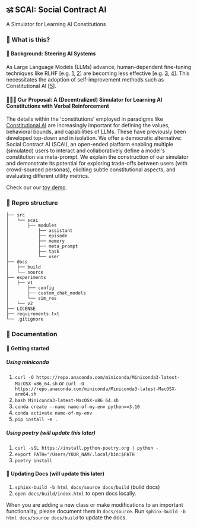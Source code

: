 ##  🕉️ SCAI: Social Contract AI

A Simulator for Learning AI Constitutions

### 🧐 What is this?


#### 🔀 Background: Steering AI Systems
As Large Language Models (LLMs) advance, human-dependent fine-tuning techniques like RLHF [e.g. [1](https://proceedings.neurips.cc/paper_files/paper/2017/file/d5e2c0adad503c91f91df240d0cd4e49-Paper.pdf), [2](https://proceedings.neurips.cc/paper_files/paper/2022/file/b1efde53be364a73914f58805a001731-Paper-Conference.pdf)] are becoming less effective [e.g. [3](https://arxiv.org/pdf/1606.06565.pdf), [4](https://arxiv.org/pdf/2304.00612.pdf)]. This necessitates the adoption of self-improvement methods such as Constitutional AI [[5](https://arxiv.org/pdf/2212.08073.pdf)].


#### 🧘🏾‍♀️ Our Proposal: A (Decentralized) Simulator for Learning AI Constitutions with Verbal Reinforcement
The details within the 'constitutions' employed in paradigms like [Constitutional AI](https://www.anthropic.com/index/claudes-constitution) are increasingly important for defining the values, behavioral bounds, and capabilities of LLMs. These have previously been developed top-down and in isolation. We offer a democratic alternative: Social Contract AI (SCAI), an open-ended platform enabling multiple (simulated) users to interact and collaboratively define a model's constitution via meta-prompt. We explain the construction of our simulator and demonstrate its potential for exploring trade-offs between users (with crowd-sourced personas), eliciting subtle constitutional aspects, and evaluating different utility metrics.

Check our our [toy demo](https://scai-online-demo.streamlit.app/).


### 📂 Repro structure

```
├── src                  
│   └── scai      
│       ├── modules 
│           ├── assistant     
│           ├── episode
│           ├── memory
│           ├── meta_prompt
│           ├── task
│           └── user
├── docs                
│   ├── build            
│   └── source           
├── experiments    
│   ├── v1
│       ├── config  
│       ├── custom_chat_models
│       └── sim_res
│   └── v2
├── LICENSE              
├── requirements.txt      
└── .gitignore           
```


### 📖 Documentation
<a name="documentation"></a>

#### 🚀 Getting started 
##### Using miniconda
1. `curl -O https://repo.anaconda.com/miniconda/Miniconda3-latest-MacOSX-x86_64.sh` or `curl -O https://repo.anaconda.com/miniconda/Miniconda3-latest-MacOSX-arm64.sh`
2. `bash Miniconda3-latest-MacOSX-x86_64.sh`
3. `conda create --name name-of-my-env python==3.10`
4. `conda activate name-of-my-env`
5. `pip install -e .` 

##### Using poetry (will update this later)
1. `curl -sSL https://install.python-poetry.org | python -`
2. `export PATH="/Users/YOUR_NAM/.local/bin:$PATH`
3. `poetry install`

#### 📖 Updating Docs (will update this later)
1. `sphinx-build -b html docs/source docs/build` (build docs)
2. `open docs/build/index.html` to open docs locally.  

When you are adding a new class or make modifications to an important functionality, please document them in `docs/source`. Run `sphinx-build -b html docs/source docs/build` to update the docs.